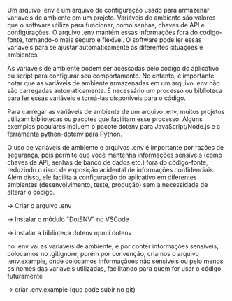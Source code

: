 Um arquivo .env é um arquivo de configuração usado para armazenar variáveis de ambiente em um projeto. Variáveis de ambiente são valores que o software utiliza para funcionar, como senhas, chaves de API e configurações. O arquivo .env mantém essas informações fora do código-fonte, tornando-o mais seguro e flexível. O software pode ler essas variáveis para se ajustar automaticamente às diferentes situações e ambientes.

As variáveis de ambiente podem ser acessadas pelo código do aplicativo ou script para configurar seu comportamento. No entanto, é importante notar que as variáveis de ambiente armazenadas em um arquivo .env não são carregadas automaticamente. É necessário um processo ou biblioteca para ler essas variáveis e torná-las disponíveis para o código.

Para carregar as variáveis de ambiente de um arquivo .env, muitos projetos utilizam bibliotecas ou pacotes que facilitam esse processo. Alguns exemplos populares incluem o pacote dotenv para JavaScript/Node.js e a ferramenta python-dotenv para Python.

O uso de variáveis de ambiente e arquivos .env é importante por razões de segurança, pois permite que você mantenha informações sensíveis (como chaves de API, senhas de banco de dados etc.) fora do código-fonte, reduzindo o risco de exposição acidental de informações confidenciais. Além disso, ele facilita a configuração do aplicativo em diferentes ambientes (desenvolvimento, teste, produção) sem a necessidade de alterar o código.


-> Criar o arquivo .env

-> Instalar o módulo "DotENV" no VSCode

-> instalar a biblioteca dotenv
    npm i dotenv

no .env vai as variaveis de ambiente, e por conter informações sensiveis, colocamos no .gitignore, porém por convenção, criamos o arquivo .env.example, onde colocamos informaçãoes não sensiveis ou pelo menos os nomes das variaveis utilizadas, facilitando para quem for usar o código futuramente

-> criar .env.example (que pode subir no git)